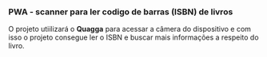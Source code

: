 ### PWA - scanner para ler codigo de barras (ISBN) de livros

O projeto utiilizará o **Quagga** para acessar a câmera do dispositivo e com isso o projeto consegue ler o ISBN e buscar mais informações a respeito do livro.
